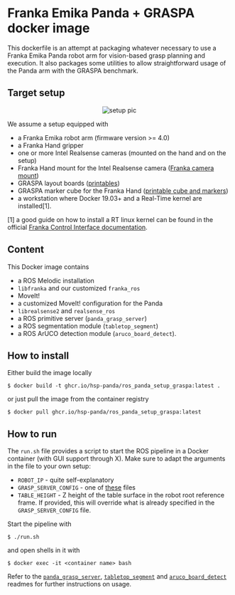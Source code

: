 # Franka Emika Panda + GRASPA docker image

This dockerfile is an attempt at packaging whatever necessary to use a Franka Emika Panda robot arm for vision-based grasp planning and execution. It also packages some utilities to allow straightforward usage of the Panda arm with the GRASPA benchmark.

## Target setup

<center>

![setup pic](https://user-images.githubusercontent.com/33027628/166487803-2f22f660-de40-445a-897a-efd16b38b830.png)

</center>

We assume a setup equipped with

- a Franka Emika robot arm (firmware version >= 4.0)
- a Franka Hand gripper
- one or more Intel Realsense cameras (mounted on the hand and on the setup)
- Franka Hand mount for the Intel Realsense camera ([Franka camera mount](https://download.franka.de/panda_camera_mount.zip))
- GRASPA layout boards ([printables](https://github.com/hsp-iit/GRASPA-benchmark/tree/master/data/scenes/grasping/printable_layouts))
- GRASPA marker cube for the Franka Hand ([printable cube and markers](https://github.com/hsp-panda/aruco_board_detect/tree/main/assets))
- a workstation where Docker 19.03+ and a Real-Time kernel are installed[1].


[1] a good guide on how to install a RT linux kernel can be found in the official [Franka Control Interface documentation](https://frankaemika.github.io/docs/installation_linux.html#setting-up-the-real-time-kernel).

## Content

This Docker image contains

- a ROS Melodic installation
- `libfranka` and our customized `franka_ros`
- MoveIt!
- a customized MoveIt! configuration for the Panda
- `librealsense2` and `realsense_ros`
- a ROS primitive server (`panda_grasp_server`)
- a ROS segmentation module (`tabletop_segment`)
- a ROS ArUCO detection module (`aruco_board_detect`).

## How to install

Either build the image locally

```shell
$ docker build -t ghcr.io/hsp-panda/ros_panda_setup_graspa:latest .
```

or just pull the image from the container registry

```shell
$ docker pull ghcr.io/hsp-panda/ros_panda_setup_graspa:latest
```

## How to run

The `run.sh` file provides a script to start the ROS pipeline in a Docker container (with GUI support through X). Make sure to adapt the arguments in the file to your own setup:

- `ROBOT_IP` - quite self-explanatory
- `GRASP_SERVER_CONFIG` - one of [these](https://github.com/hsp-panda/panda_grasp_server/tree/panda_graspa/config) files
- `TABLE_HEIGHT` - Z height of the table surface in the robot root reference frame. If provided, this will override what is already specified in the `GRASP_SERVER_CONFIG` file.

Start the pipeline with

```shell
$ ./run.sh
```

and open shells in it with

```shell
$ docker exec -it <container name> bash
```

Refer to the [`panda_grasp_server`](https://github.com/hsp-panda/panda_grasp_server/tree/panda_graspa/README.md), [`tabletop_segment`](https://github.com/fbottarel/utility-ros-nodes/src/tabletop_segment/README.md) and [`aruco_board_detect`](https://github.com/hsp-panda/aruco_board_detect/blob/main/README.md) readmes for further instructions on usage.
